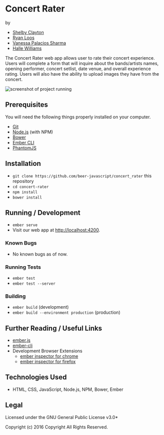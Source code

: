 # Concert Rater

by
* [Shelby Clayton](https://github.com/Shabis)
* [Ryan Loos](https://github.com/rloos289)
* [Vanessa Palacios Sharma](https://github.com/VanessaSharma)
* [Halle Williams](https://github.com/hrwilliams)

The Concert Rater web app allows user to rate their concert experience. Users will complete a form that will inquire about the bands/artists names, opening performer, concert setlist, date venue, and overall experience rating. Users will also have the ability to upload images they have from the concert.

![screenshot of project running](screenshot.png)

## Prerequisites

You will need the following things properly installed on your computer.

* [Git](http://git-scm.com/)
* [Node.js](http://nodejs.org/) (with NPM)
* [Bower](http://bower.io/)
* [Ember CLI](http://ember-cli.com/)
* [PhantomJS](http://phantomjs.org/)

## Installation

* `git clone https://github.com/beer-javascript/concert_rater` this repository
* `cd concert-rater`
* `npm install`
* `bower install`

## Running / Development

* `ember serve`
* Visit our web app at [http://localhost:4200](http://localhost:4200).

### Known Bugs

* No known bugs as of now.

### Running Tests

* `ember test`
* `ember test --server`

### Building

* `ember build` (development)
* `ember build --environment production` (production)

## Further Reading / Useful Links

* [ember.js](http://emberjs.com/)
* [ember-cli](http://ember-cli.com/)
* Development Browser Extensions
  * [ember inspector for chrome](https://chrome.google.com/webstore/detail/ember-inspector/bmdblncegkenkacieihfhpjfppoconhi)
  * [ember inspector for firefox](https://addons.mozilla.org/en-US/firefox/addon/ember-inspector/)

## Technologies Used
* HTML, CSS, JavaScript, Node.js, NPM, Bower, Ember

## Legal

Licensed under the GNU General Public License v3.0*

Copyright (c) 2016 Copyright All Rights Reserved.
